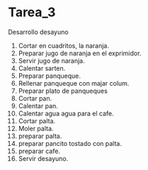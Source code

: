# Tarea_3
Desarrollo desayuno
1. Cortar en cuadritos, la naranja.
2. Preparar jugo de naranja en el exprimidor.
3. Servir jugo de naranja.
4. Calentar sarten.
5. Preparar panqueque.
6. Rellenar panqueque con majar colum.
7. Preparar plato de panqueques
8. Cortar pan.
9. Calentar pan.
10. Calentar agua agua para el cafe. 
11. Cortar palta.
12. Moler palta.
13. preparar palta.
14. preparar pancito tostado con palta.
15. preparar cafe.
16. Servir desayuno.
